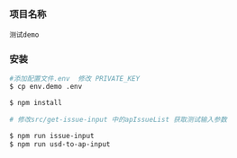
### 项目名称

    测试demo

### 安装


```bash 
#添加配置文件.env  修改 PRIVATE_KEY
$ cp env.demo .env

$ npm install
 
# 修改src/get-issue-input 中的apIssueList 获取测试输入参数

$ npm run issue-input
$ npm run usd-to-ap-input
```
